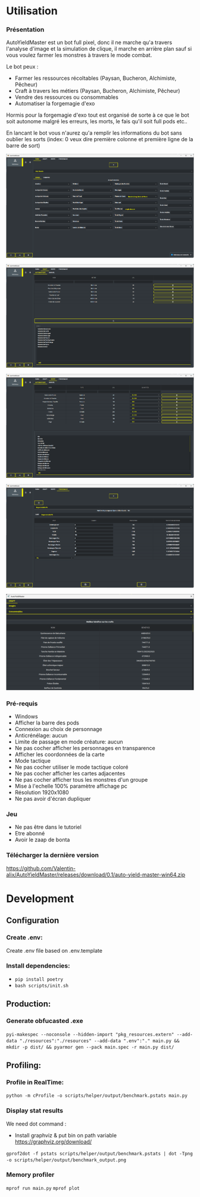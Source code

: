# Utilisation

### Présentation

AutoYieldMaster est un bot full pixel, donc il ne marche qu'a travers l'analyse d'image et la simulation de clique, il marche en arrière plan sauf si vous voulez farmer les monstres à travers le mode combat.

Le bot peux :
- Farmer les ressources récoltables (Paysan, Bucheron, Alchimiste, Pêcheur)
- Craft à travers les métiers (Paysan, Bucheron, Alchimiste, Pêcheur)
- Vendre des ressources ou consommables
- Automatiser la forgemagie d'exo

Hormis pour la forgemagie d'exo tout est organisé de sorte à ce que le bot soit autonome malgré les erreurs, les morts, le fais qu'il soit full pods etc..

En lancant le bot vous n'aurez qu'a remplir les informations du bot sans oublier les sorts (index: 0 veux dire première colonne et première ligne de la barre de sort)


![alt text](docs/farm_page.png)

![alt text](docs/craft_page.png)

![alt text](docs/sell_page.png)

![alt text](docs/fm_page.png)

![alt text](docs/analysis_page.png)

### Pré-requis
- Windows
- Afficher la barre des pods
- Connexion au choix de personnage
- Anticrénélage: aucun
- Limite de passage en mode créature: aucun
- Ne pas cocher afficher les personnages en transparence
- Afficher les coordonnées de la carte
- Mode tactique
- Ne pas cocher utiliser le mode tactique coloré
- Ne pas cocher afficher les cartes adjacentes
- Ne pas cocher afficher tous les monstres d'un groupe
- Mise à l'echelle 100% paramètre affichage pc
- Résolution 1920x1080
- Ne pas avoir d'écran dupliquer

### Jeu
- Ne pas être dans le tutoriel
- Etre abonné
- Avoir le zaap de bonta

### Télécharger la dernière version

https://github.com/Valentin-alix/AutoYieldMaster/releases/download/0.1/auto-yield-master-win64.zip

# Development

## Configuration

### Create .env:

Create .env file based on .env.template

### Install dependencies:
- `pip install poetry`
- `bash scripts/init.sh`

## Production:

### Generate obfucasted .exe
`pyi-makespec --noconsole --hidden-import "pkg_resources.extern" --add-data "./resources":"./resources" --add-data ".env":"." main.py && mkdir -p dist/ && pyarmor gen --pack main.spec -r main.py dist/`

## Profiling:

### Profile in RealTime:
`python -m cProfile -o scripts/helper/output/benchmark.pstats main.py`

### Display stat results
We need dot command :

- Install graphviz & put bin on path variable
  https://graphviz.org/download/

`gprof2dot -f pstats scripts/helper/output/benchmark.pstats | dot -Tpng -o scripts/helper/output/benchmark_output.png`

### Memory profiler
`mprof run main.py`
`mprof plot`